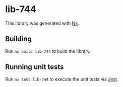 # lib-744

This library was generated with [Nx](https://nx.dev).

## Building

Run `nx build lib-744` to build the library.

## Running unit tests

Run `nx test lib-744` to execute the unit tests via [Jest](https://jestjs.io).
